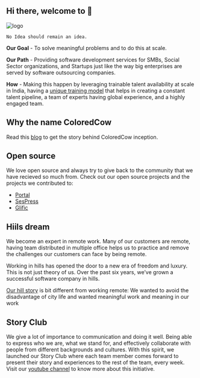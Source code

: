 ## Hi there, welcome to 👋

![logo](https://user-images.githubusercontent.com/32592458/168741331-8bf05781-1a8d-4a68-b390-444be87086e2.jpg)

`No Idea should remain an idea.`


**Our Goal** - To solve meaningful problems and to do this at scale.

**Our Path** - Providing software development services for SMBs, Social Sector organizations, and Startups just like the way big enterprises are served by software outsourcing companies.

**How** - Making this happen by leveraging trainable talent availability at scale in India, having a [unique training model](https://coloredcow.com/codetrek/) that helps in creating a constant talent pipeline, a team of experts having global experience, and a highly engaged team.


## Why the name ColoredCow

Read this [blog](https://coloredcow.com/coloredcow-name-story/) to get the story behind ColoredCow inception.

## Open source 

We love open source and always try to give back to the community that we have recieved so much from. Check out our open source projects and the projects we contributed to:

- [Portal](https://github.com/ColoredCow/portal)
- [SesPress](https://github.com/ColoredCow/SesPress)
- [Glific](https://github.com/glific)


## Hiils dream

We become an expert in remote work. Many of our customers are remote, having team distributed in multiple office helps us to practice and remove the challenges our customers can face by being remote. 

Working in hills has opened the door to a new era of freedom and luxury. This is not just theory of us. Over the past six years, we’ve grown a successful software company in hills.

[Our hill story](https://coloredcow.com/category/hill-story/) is bit different from working remote: We wanted to avoid the disadvantage of city life and wanted meaningful work and meaning in our work


## Story Club

We give a lot of importance to communication and doing it well. Being able to express who we are, what we stand for, and effectively collaborate with people from different backgrounds and cultures. With this spirit, we launched our Story Club where each team member comes forward to present their story and experiences to the rest of the team, every week. Visit our [youtube channel](https://www.youtube.com/watch?v=TVCPQ-ZKNgs&list=PLn1_vUUOj6IG5l5As7A2ESrRRvb9QkSeY) to know more about this initiative.

